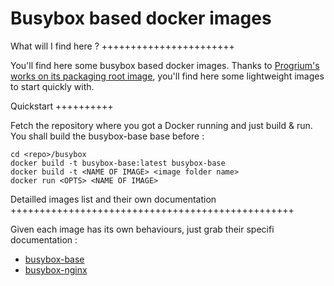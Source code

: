Busybox based docker images
===========================

What will I find here ?
+++++++++++++++++++++++

You'll find here some busybox based docker images.
Thanks to [Progrium's works on its packaging root image](https://github.com/progrium/busybox), you'll find here some lightweight images to start quickly with.

Quickstart
++++++++++

Fetch the repository where you got a Docker running and just build & run. You shall build the busybox-base base before :

```
cd <repo>/busybox
docker build -t busybox-base:latest busybox-base
docker build -t <NAME OF IMAGE> <image folder name>
docker run <OPTS> <NAME OF IMAGE>
```


Detailled images list and their own documentation
+++++++++++++++++++++++++++++++++++++++++++++++++

Given each image has its own behaviours, just grab their specifi documentation :
* [busybox-base](busybox-base/README.md)
* [busybox-nginx](busybox-nginx/README.md) 
